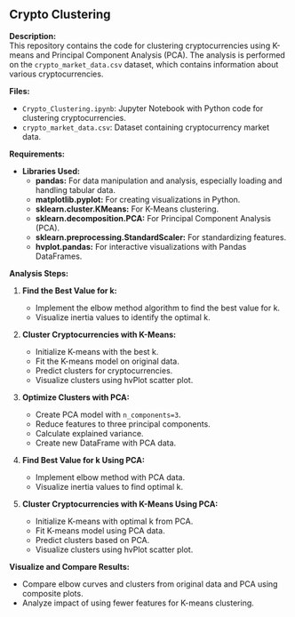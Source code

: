 ## Crypto Clustering

**Description:**  
This repository contains the code for clustering cryptocurrencies using K-means and Principal Component Analysis (PCA). The analysis is performed on the `crypto_market_data.csv` dataset, which contains information about various cryptocurrencies.

**Files:**
- `Crypto_Clustering.ipynb`: Jupyter Notebook with Python code for clustering cryptocurrencies.
- `crypto_market_data.csv`: Dataset containing cryptocurrency market data.

**Requirements:**
- **Libraries Used:**
  - **pandas:** For data manipulation and analysis, especially loading and handling tabular data.
  - **matplotlib.pyplot:** For creating visualizations in Python.
  - **sklearn.cluster.KMeans:** For K-Means clustering.
  - **sklearn.decomposition.PCA:** For Principal Component Analysis (PCA).
  - **sklearn.preprocessing.StandardScaler:** For standardizing features.
  - **hvplot.pandas:** For interactive visualizations with Pandas DataFrames.

**Analysis Steps:**
1. **Find the Best Value for k:**
   - Implement the elbow method algorithm to find the best value for k.
   - Visualize inertia values to identify the optimal k.
   
2. **Cluster Cryptocurrencies with K-Means:**
   - Initialize K-means with the best k.
   - Fit the K-means model on original data.
   - Predict clusters for cryptocurrencies.
   - Visualize clusters using hvPlot scatter plot.
   
3. **Optimize Clusters with PCA:**
   - Create PCA model with `n_components=3`.
   - Reduce features to three principal components.
   - Calculate explained variance.
   - Create new DataFrame with PCA data.
   
4. **Find Best Value for k Using PCA:**
   - Implement elbow method with PCA data.
   - Visualize inertia values to find optimal k.
   
5. **Cluster Cryptocurrencies with K-Means Using PCA:**
   - Initialize K-means with optimal k from PCA.
   - Fit K-means model using PCA data.
   - Predict clusters based on PCA.
   - Visualize clusters using hvPlot scatter plot.
   
**Visualize and Compare Results:**
- Compare elbow curves and clusters from original data and PCA using composite plots.
- Analyze impact of using fewer features for K-means clustering.
